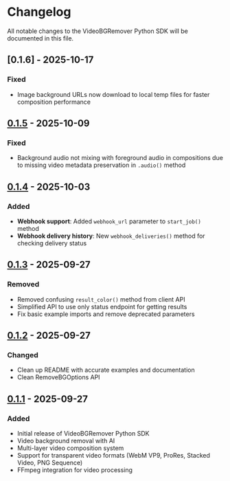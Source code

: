 # Changelog

All notable changes to the VideoBGRemover Python SDK will be documented in this file.

## [0.1.6] - 2025-10-17

### Fixed
- Image background URLs now download to local temp files for faster composition performance

## [0.1.5] - 2025-10-09

### Fixed
- Background audio not mixing with foreground audio in compositions due to missing video metadata preservation in `.audio()` method

## [0.1.4] - 2025-10-03

### Added
- **Webhook support**: Added `webhook_url` parameter to `start_job()` method
- **Webhook delivery history**: New `webhook_deliveries()` method for checking delivery status

## [0.1.3] - 2025-09-27

### Removed
- Removed confusing `result_color()` method from client API
- Simplified API to use only status endpoint for getting results
- Fix basic example imports and remove deprecated parameters

## [0.1.2] - 2025-09-27

### Changed
- Clean up README with accurate examples and documentation
- Clean RemoveBGOptions API

## [0.1.1] - 2025-09-27

### Added
- Initial release of VideoBGRemover Python SDK
- Video background removal with AI
- Multi-layer video composition system
- Support for transparent video formats (WebM VP9, ProRes, Stacked Video, PNG Sequence)
- FFmpeg integration for video processing

[0.1.5]: https://github.com/videobgremover/videobgremover-python/compare/v0.1.4...v0.1.5
[0.1.4]: https://github.com/videobgremover/videobgremover-python/compare/v0.1.3...v0.1.4
[0.1.3]: https://github.com/videobgremover/videobgremover-python/compare/v0.1.2...v0.1.3
[0.1.2]: https://github.com/videobgremover/videobgremover-python/compare/v0.1.0...v0.1.2
[0.1.1]: https://github.com/videobgremover/videobgremover-python/releases/tag/v0.1.1
